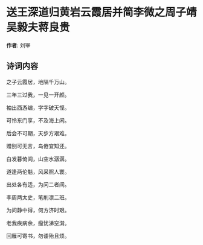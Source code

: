 # 送王深道归黄岩云霞居并简李微之周子靖吴毅夫蒋良贵

**作者**: 刘宰

## 诗词内容

之子云霞居，地隔千万山。

三年三过我，一见一开颜。

袖出西游编，字字破天悭。

可怜东门享，不及海上闲。

后会不可期，天步方艰难。

赠别可无言，鸟倦宜知还。

白发暮倚闾，山空水潺潺。

道逢两伦魁，风采照人寰。

出处各有适，为问二者间。

李周两太史，笔削凛二班。

为问静中得，何方济时艰。

老我疾病余，癙忧涕空潸。

回雁可寄书，勿诿殆且烦。

